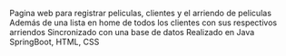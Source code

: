 Pagina web para registrar peliculas, clientes y el arriendo de peliculas
Además de una lista en home de todos los clientes con sus respectivos arriendos 
Sincronizado con una base de datos 
Realizado en Java SpringBoot, HTML, CSS
